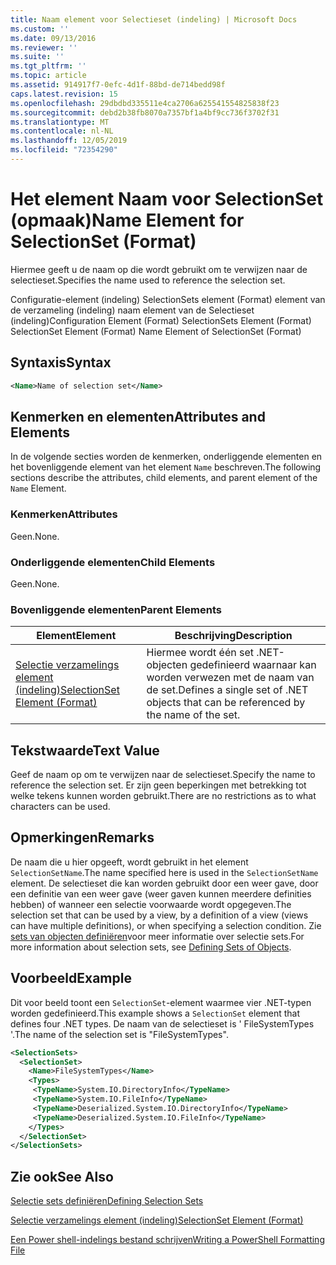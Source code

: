 ```yaml
---
title: Naam element voor Selectieset (indeling) | Microsoft Docs
ms.custom: ''
ms.date: 09/13/2016
ms.reviewer: ''
ms.suite: ''
ms.tgt_pltfrm: ''
ms.topic: article
ms.assetid: 914917f7-0efc-4d1f-88bd-de714bedd98f
caps.latest.revision: 15
ms.openlocfilehash: 29dbdbd335511e4ca2706a625541554825838f23
ms.sourcegitcommit: debd2b38fb8070a7357bf1a4bf9cc736f3702f31
ms.translationtype: MT
ms.contentlocale: nl-NL
ms.lasthandoff: 12/05/2019
ms.locfileid: "72354290"
---
```

# <a name="name-element-for-selectionset-format"></a><span data-ttu-id="7dfb5-102">Het element Naam voor SelectionSet (opmaak)</span><span class="sxs-lookup"><span data-stu-id="7dfb5-102">Name Element for SelectionSet (Format)</span></span>

<span data-ttu-id="7dfb5-103">Hiermee geeft u de naam op die wordt gebruikt om te verwijzen naar de selectieset.</span><span class="sxs-lookup"><span data-stu-id="7dfb5-103">Specifies the name used to reference the selection set.</span></span>

<span data-ttu-id="7dfb5-104">Configuratie-element (indeling) SelectionSets element (Format) element van de verzameling (indeling) naam element van de Selectieset (indeling)</span><span class="sxs-lookup"><span data-stu-id="7dfb5-104">Configuration Element (Format) SelectionSets Element (Format) SelectionSet Element (Format) Name Element of SelectionSet (Format)</span></span>

## <a name="syntax"></a><span data-ttu-id="7dfb5-105">Syntaxis</span><span class="sxs-lookup"><span data-stu-id="7dfb5-105">Syntax</span></span>

```xml
<Name>Name of selection set</Name>
```

## <a name="attributes-and-elements"></a><span data-ttu-id="7dfb5-106">Kenmerken en elementen</span><span class="sxs-lookup"><span data-stu-id="7dfb5-106">Attributes and Elements</span></span>

<span data-ttu-id="7dfb5-107">In de volgende secties worden de kenmerken, onderliggende elementen en het bovenliggende element van het element `Name` beschreven.</span><span class="sxs-lookup"><span data-stu-id="7dfb5-107">The following sections describe the attributes, child elements, and parent element of the `Name` Element.</span></span>

### <a name="attributes"></a><span data-ttu-id="7dfb5-108">Kenmerken</span><span class="sxs-lookup"><span data-stu-id="7dfb5-108">Attributes</span></span>

<span data-ttu-id="7dfb5-109">Geen.</span><span class="sxs-lookup"><span data-stu-id="7dfb5-109">None.</span></span>

### <a name="child-elements"></a><span data-ttu-id="7dfb5-110">Onderliggende elementen</span><span class="sxs-lookup"><span data-stu-id="7dfb5-110">Child Elements</span></span>

<span data-ttu-id="7dfb5-111">Geen.</span><span class="sxs-lookup"><span data-stu-id="7dfb5-111">None.</span></span>

### <a name="parent-elements"></a><span data-ttu-id="7dfb5-112">Bovenliggende elementen</span><span class="sxs-lookup"><span data-stu-id="7dfb5-112">Parent Elements</span></span>

|<span data-ttu-id="7dfb5-113">Element</span><span class="sxs-lookup"><span data-stu-id="7dfb5-113">Element</span></span>|<span data-ttu-id="7dfb5-114">Beschrijving</span><span class="sxs-lookup"><span data-stu-id="7dfb5-114">Description</span></span>|
|-------------|-----------------|
|[<span data-ttu-id="7dfb5-115">Selectie verzamelings element (indeling)</span><span class="sxs-lookup"><span data-stu-id="7dfb5-115">SelectionSet Element (Format)</span></span>](./selectionset-element-format.md)|<span data-ttu-id="7dfb5-116">Hiermee wordt één set .NET-objecten gedefinieerd waarnaar kan worden verwezen met de naam van de set.</span><span class="sxs-lookup"><span data-stu-id="7dfb5-116">Defines a single set of .NET objects that can be referenced by the name of the set.</span></span>|

## <a name="text-value"></a><span data-ttu-id="7dfb5-117">Tekstwaarde</span><span class="sxs-lookup"><span data-stu-id="7dfb5-117">Text Value</span></span>

<span data-ttu-id="7dfb5-118">Geef de naam op om te verwijzen naar de selectieset.</span><span class="sxs-lookup"><span data-stu-id="7dfb5-118">Specify the name to reference the selection set.</span></span> <span data-ttu-id="7dfb5-119">Er zijn geen beperkingen met betrekking tot welke tekens kunnen worden gebruikt.</span><span class="sxs-lookup"><span data-stu-id="7dfb5-119">There are no restrictions as to what characters can be used.</span></span>

## <a name="remarks"></a><span data-ttu-id="7dfb5-120">Opmerkingen</span><span class="sxs-lookup"><span data-stu-id="7dfb5-120">Remarks</span></span>

<span data-ttu-id="7dfb5-121">De naam die u hier opgeeft, wordt gebruikt in het element `SelectionSetName`.</span><span class="sxs-lookup"><span data-stu-id="7dfb5-121">The name specified here is used in the `SelectionSetName` element.</span></span> <span data-ttu-id="7dfb5-122">De selectieset die kan worden gebruikt door een weer gave, door een definitie van een weer gave (weer gaven kunnen meerdere definities hebben) of wanneer een selectie voorwaarde wordt opgegeven.</span><span class="sxs-lookup"><span data-stu-id="7dfb5-122">The selection set that can be used by a view, by a definition of a view (views can have multiple definitions), or when specifying a selection condition.</span></span> <span data-ttu-id="7dfb5-123">Zie [sets van objecten definiëren](./defining-selection-sets.md)voor meer informatie over selectie sets.</span><span class="sxs-lookup"><span data-stu-id="7dfb5-123">For more information about selection sets, see [Defining Sets of Objects](./defining-selection-sets.md).</span></span>

## <a name="example"></a><span data-ttu-id="7dfb5-124">Voorbeeld</span><span class="sxs-lookup"><span data-stu-id="7dfb5-124">Example</span></span>

<span data-ttu-id="7dfb5-125">Dit voor beeld toont een `SelectionSet`-element waarmee vier .NET-typen worden gedefinieerd.</span><span class="sxs-lookup"><span data-stu-id="7dfb5-125">This example shows a `SelectionSet` element that defines four .NET types.</span></span> <span data-ttu-id="7dfb5-126">De naam van de selectieset is ' FileSystemTypes '.</span><span class="sxs-lookup"><span data-stu-id="7dfb5-126">The name of the selection set is "FileSystemTypes".</span></span>

```xml
<SelectionSets>
  <SelectionSet>
    <Name>FileSystemTypes</Name>
    <Types>
     <TypeName>System.IO.DirectoryInfo</TypeName>
     <TypeName>System.IO.FileInfo</TypeName>
     <TypeName>Deserialized.System.IO.DirectoryInfo</TypeName>
     <TypeName>Deserialized.System.IO.FileInfo</TypeName>
    </Types>
  </SelectionSet>
</SelectionSets>
```

## <a name="see-also"></a><span data-ttu-id="7dfb5-127">Zie ook</span><span class="sxs-lookup"><span data-stu-id="7dfb5-127">See Also</span></span>

[<span data-ttu-id="7dfb5-128">Selectie sets definiëren</span><span class="sxs-lookup"><span data-stu-id="7dfb5-128">Defining Selection Sets</span></span>](./defining-selection-sets.md)

[<span data-ttu-id="7dfb5-129">Selectie verzamelings element (indeling)</span><span class="sxs-lookup"><span data-stu-id="7dfb5-129">SelectionSet Element (Format)</span></span>](./selectionset-element-format.md)

[<span data-ttu-id="7dfb5-130">Een Power shell-indelings bestand schrijven</span><span class="sxs-lookup"><span data-stu-id="7dfb5-130">Writing a PowerShell Formatting File</span></span>](./writing-a-powershell-formatting-file.md)
